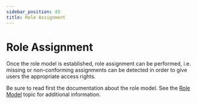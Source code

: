 ```yaml
---
sidebar_position: 43
title: Role Assignment
---
```


# Role Assignment

Once the role model is established, role assignment can be performed, i.e. missing or non-conforming assignments can be detected in order to give users the appropriate access rights.

Be sure to read first the documentation about the role model. See the [Role Model](../role-model/index "Role Model") topic for additional information.